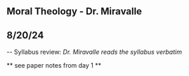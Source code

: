 Moral Theology - Dr. Miravalle
--
8/20/24
--

 -- Syllabus review: *Dr. Miravalle reads the syllabus verbatim*

 ** see paper notes from day 1 **
